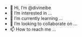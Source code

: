 - 👋 Hi, I’m @divineibe
- 👀 I’m interested in ...
- 🌱 I’m currently learning ...
- 💞️ I’m looking to collaborate on ...
- 📫 How to reach me ...

<!---
divineibe/divineibe is a ✨ special ✨ repository because its `README.md` (this file) appears on your GitHub profile.
You can click the Preview link to take a look at your changes.
--->
